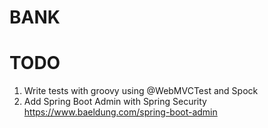 # BANK

# TODO
1. Write tests with groovy using @WebMVCTest and Spock
2. Add Spring Boot Admin with Spring Security https://www.baeldung.com/spring-boot-admin
